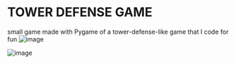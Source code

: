 # TOWER DEFENSE GAME
small game made with Pygame of a tower-defense-like game that I code for fun
![image](https://github.com/TheSpaceCowboy44/tower-defense-project/assets/61913181/29306153-675d-4492-8ecd-6c3a15b3f557)

![image](https://github.com/TheSpaceCowboy44/tower-defense-project/assets/61913181/09912dc8-9207-45d9-9120-402b914c11e1)

